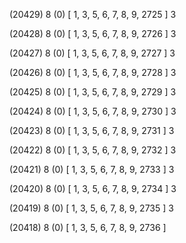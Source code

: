 (20429) 8 (0) [ 1, 3, 5, 6, 7, 8, 9, 2725 ] 3 


(20428) 8 (0) [ 1, 3, 5, 6, 7, 8, 9, 2726 ] 3 


(20427) 8 (0) [ 1, 3, 5, 6, 7, 8, 9, 2727 ] 3 


(20426) 8 (0) [ 1, 3, 5, 6, 7, 8, 9, 2728 ] 3 


(20425) 8 (0) [ 1, 3, 5, 6, 7, 8, 9, 2729 ] 3 


(20424) 8 (0) [ 1, 3, 5, 6, 7, 8, 9, 2730 ] 3 


(20423) 8 (0) [ 1, 3, 5, 6, 7, 8, 9, 2731 ] 3 


(20422) 8 (0) [ 1, 3, 5, 6, 7, 8, 9, 2732 ] 3 


(20421) 8 (0) [ 1, 3, 5, 6, 7, 8, 9, 2733 ] 3 


(20420) 8 (0) [ 1, 3, 5, 6, 7, 8, 9, 2734 ] 3 


(20419) 8 (0) [ 1, 3, 5, 6, 7, 8, 9, 2735 ] 3 


(20418) 8 (0) [ 1, 3, 5, 6, 7, 8, 9, 2736 ]  

